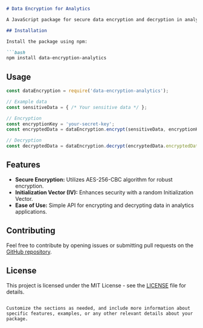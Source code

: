```markdown
# Data Encryption for Analytics

A JavaScript package for secure data encryption and decryption in analytics applications. This package utilizes the AES-256-CBC encryption algorithm along with Initialization Vector (IV) for enhanced security.

## Installation

Install the package using npm:

```bash
npm install data-encryption-analytics
```

## Usage

```javascript
const dataEncryption = require('data-encryption-analytics');

// Example data
const sensitiveData = { /* Your sensitive data */ };

// Encryption
const encryptionKey = 'your-secret-key';
const encryptedData = dataEncryption.encrypt(sensitiveData, encryptionKey);

// Decryption
const decryptedData = dataEncryption.decrypt(encryptedData.encryptedData, encryptionKey, encryptedData.iv);
```

## Features

- **Secure Encryption:** Utilizes AES-256-CBC algorithm for robust encryption.
- **Initialization Vector (IV):** Enhances security with a random Initialization Vector.
- **Ease of Use:** Simple API for encrypting and decrypting data in analytics applications.

## Contributing

Feel free to contribute by opening issues or submitting pull requests on the [GitHub repository](https://github.com/your-username/data-encryption-analytics).

## License

This project is licensed under the MIT License - see the [LICENSE](LICENSE) file for details.
```

Customize the sections as needed, and include more information about specific features, examples, or any other relevant details about your package.